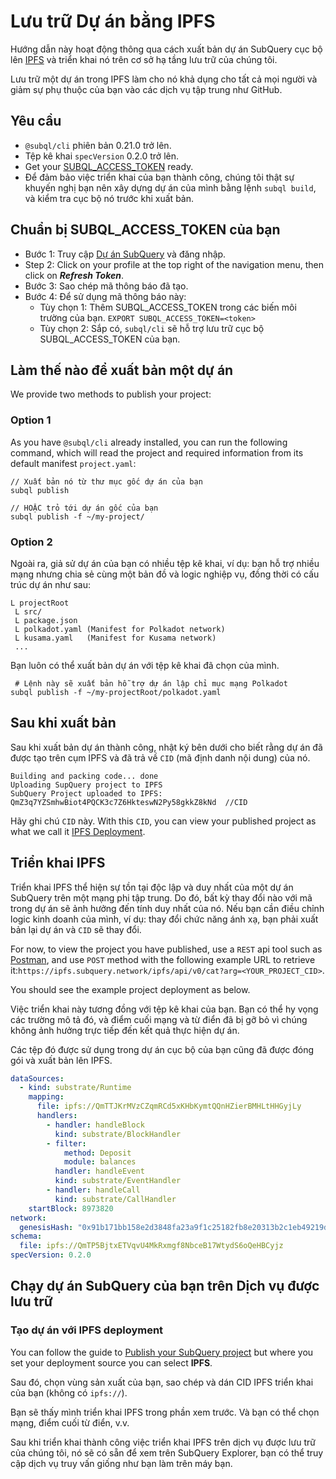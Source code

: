 # Lưu trữ Dự án bằng IPFS

Hướng dẫn này hoạt động thông qua cách xuất bản dự án SubQuery cục bộ lên [IPFS](https://ipfs.io/) và triển khai nó trên cơ sở hạ tầng lưu trữ của chúng tôi.

Lưu trữ một dự án trong IPFS làm cho nó khả dụng cho tất cả mọi người và giảm sự phụ thuộc của bạn vào các dịch vụ tập trung như GitHub.

## Yêu cầu

- `@subql/cli` phiên bản 0.21.0 trở lên.
- Tệp kê khai `specVersion` 0.2.0 trở lên.
- Get your [SUBQL_ACCESS_TOKEN](ipfs.md#prepare-your-subql-access-token) ready.
- Để đảm bảo việc triển khai của bạn thành công, chúng tôi thật sự khuyến nghị bạn nên xây dựng dự án của mình bằng lệnh `subql build`, và kiểm tra cục bộ nó trước khi xuất bản.

## Chuẩn bị SUBQL_ACCESS_TOKEN của bạn

- Bước 1: Truy cập [Dự án SubQuery](https://project.subquery.network/) và đăng nhập.
- Step 2: Click on your profile at the top right of the navigation menu, then click on **_Refresh Token_**.
- Bước 3: Sao chép mã thông báo đã tạo.
- Bước 4: Để sử dụng mã thông báo này:
  - Tùy chọn 1: Thêm SUBQL_ACCESS_TOKEN trong các biến môi trường của bạn. `EXPORT SUBQL_ACCESS_TOKEN=<token>`
  - Tùy chọn 2: Sắp có, `subql/cli` sẽ hỗ trợ lưu trữ cục bộ SUBQL_ACCESS_TOKEN của bạn.

## Làm thế nào để xuất bản một dự án

We provide two methods to publish your project:

### Option 1

As you have `@subql/cli` already installed, you can run the following command, which will read the project and required information from its default manifest `project.yaml`:

```
// Xuất bản nó từ thư mục gốc dự án của bạn
subql publish

// HOẶC trỏ tới dự án gốc của bạn
subql publish -f ~/my-project/
```

### Option 2

Ngoài ra, giả sử dự án của bạn có nhiều tệp kê khai, ví dụ: bạn hỗ trợ nhiều mạng nhưng chia sẻ cùng một bản đồ và logic nghiệp vụ, đồng thời có cấu trúc dự án như sau:

```
L projectRoot
 L src/
 L package.json
 L polkadot.yaml (Manifest for Polkadot network)
 L kusama.yaml   (Manifest for Kusama network)
 ...
```

Bạn luôn có thể xuất bản dự án với tệp kê khai đã chọn của mình.

```
 # Lệnh này sẽ xuất bản hỗ trợ dự án lập chỉ mục mạng Polkadot
subql publish -f ~/my-projectRoot/polkadot.yaml
```

## Sau khi xuất bản

Sau khi xuất bản dự án thành công, nhật ký bên dưới cho biết rằng dự án đã được tạo trên cụm IPFS và đã trả về `CID` (mã định danh nội dung) của nó.

```
Building and packing code... done
Uploading SupQuery project to IPFS
SubQuery Project uploaded to IPFS: QmZ3q7YZSmhwBiot4PQCK3c7Z6HkteswN2Py58gkkZ8kNd  //CID
```

Hãy ghi chú `CID` này. With this `CID`, you can view your published project as what we call it [IPFS Deployment](ipfs.md#ipfs-deployment).

## Triển khai IPFS

Triển khai IPFS thể hiện sự tồn tại độc lập và duy nhất của một dự án SubQuery trên một mạng phi tập trung. Do đó, bất kỳ thay đổi nào với mã trong dự án sẽ ảnh hưởng đến tính duy nhất của nó. Nếu bạn cần điều chỉnh logic kinh doanh của mình, ví dụ: thay đổi chức năng ánh xạ, bạn phải xuất bản lại dự án và `CID` sẽ thay đổi.

For now, to view the project you have published, use a `REST` api tool such as [Postman](https://web.postman.co/), and use `POST` method with the following example URL to retrieve it:`https://ipfs.subquery.network/ipfs/api/v0/cat?arg=<YOUR_PROJECT_CID>`.

You should see the example project deployment as below.

Việc triển khai này tương đồng với tệp kê khai của bạn. Bạn có thể hy vọng các trường mô tả đó, và điểm cuối mạng và từ điển đã bị gỡ bỏ vì chúng không ảnh hưởng trực tiếp đến kết quả thực hiện dự án.

Các tệp đó được sử dụng trong dự án cục bộ của bạn cũng đã được đóng gói và xuất bản lên IPFS.

```yaml
dataSources:
  - kind: substrate/Runtime
    mapping:
      file: ipfs://QmTTJKrMVzCZqmRCd5xKHbKymtQQnHZierBMHLtHHGyjLy
      handlers:
        - handler: handleBlock
          kind: substrate/BlockHandler
        - filter:
            method: Deposit
            module: balances
          handler: handleEvent
          kind: substrate/EventHandler
        - handler: handleCall
          kind: substrate/CallHandler
    startBlock: 8973820
network:
  genesisHash: "0x91b171bb158e2d3848fa23a9f1c25182fb8e20313b2c1eb49219da7a70ce90c3"
schema:
  file: ipfs://QmTP5BjtxETVqvU4MkRxmgf8NbceB17WtydS6oQeHBCyjz
specVersion: 0.2.0
```

## Chạy dự án SubQuery của bạn trên Dịch vụ được lưu trữ

### Tạo dự án với IPFS deployment

You can follow the guide to [Publish your SubQuery project](../run_publish/publish.md) but where you set your deployment source you can select **IPFS**.

Sau đó, chọn vùng sản xuất của bạn, sao chép và dán CID IPFS triển khai của bạn (không có `ipfs://`).

Bạn sẽ thấy mình triển khai IPFS trong phần xem trước. Và bạn có thể chọn mạng, điểm cuối từ điển, v.v.

Sau khi triển khai thành công việc triển khai IPFS trên dịch vụ được lưu trữ của chúng tôi, nó sẽ có sẵn để xem trên SubQuery Explorer, bạn có thể truy cập dịch vụ truy vấn giống như bạn làm trên máy bạn.

